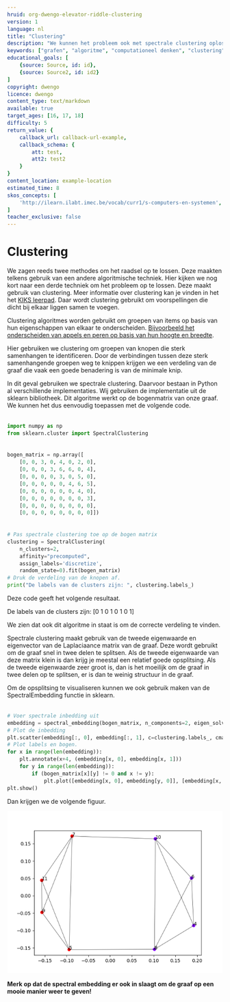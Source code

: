 ```yaml
---
hruid: org-dwengo-elevator-riddle-clustering
version: 1
language: nl
title: "Clustering"
description: "We kunnen het probleem ook met spectrale clustering oplossen."
keywords: ["grafen", "algoritme", "computationeel denken", "clustering", "python", "spectrale clustering"]
educational_goals: [
    {source: Source, id: id}, 
    {source: Source2, id: id2}
]
copyright: dwengo
licence: dwengo
content_type: text/markdown
available: true
target_ages: [16, 17, 18]
difficulty: 5
return_value: {
    callback_url: callback-url-example,
    callback_schema: {
        att: test,
        att2: test2
    }
}
content_location: example-location
estimated_time: 8
skos_concepts: [
    'http://ilearn.ilabt.imec.be/vocab/curr1/s-computers-en-systemen', 
]
teacher_exclusive: false
---
```


# Clustering

We zagen reeds twee methodes om het raadsel op te lossen. Deze maakten telkens gebruik van een andere algoritmische techniek. Hier kijken we nog kort naar een derde techniek om het probleem op te lossen. Deze maakt gebruik van clustering. Meer informatie over clustering kan je vinden in het het [KIKS leerpad](https://dwengo.org/learning-path.html?hruid=kiks3_dl_basis&language=nl&te=true&source_page=%2Fkiks%2F&source_title=%20KIKS#kiks_stomata;nl;3). Daar wordt clustering gebruikt om voorspellingen die dicht bij elkaar liggen samen te voegen. 

Clustering algoritmes worden gebruikt om groepen van items op basis van hun eigenschappen van elkaar te onderscheiden. [Bijvoorbeeld het onderscheiden van appels en peren op basis van hun hoogte en breedte](https://dwengo.org/learning-path.html?hruid=ct6_cases&language=nl&te=true&source_page=%2Fcomputational_thinking%2F&source_title=%20Computationeel%20Denken#ct03_90;nl;3). 

Hier gebruiken we clustering om groepen van knopen die sterk samenhangen te identificeren. Door de verbindingen tussen deze sterk samenhangende groepen weg te knippen krijgen we een verdeling van de graaf die vaak een goede benadering is van de minimale knip.

In dit geval gebruiken we spectrale clustering. Daarvoor bestaan in Python al verschillende implementaties. Wij gebruiken de implementatie uit de sklearn bibliotheek. Dit algoritme werkt op de bogenmatrix van onze graaf. We kunnen het dus eenvoudig toepassen met de volgende code.


```python

import numpy as np
from sklearn.cluster import SpectralClustering


bogen_matrix = np.array([
    [0, 0, 3, 0, 4, 0, 2, 0],
    [0, 0, 0, 3, 6, 6, 0, 4],
    [0, 0, 0, 0, 3, 0, 5, 0],
    [0, 0, 0, 0, 0, 4, 6, 5],
    [0, 0, 0, 0, 0, 0, 4, 0],
    [0, 0, 0, 0, 0, 0, 0, 3],
    [0, 0, 0, 0, 0, 0, 0, 0],
    [0, 0, 0, 0, 0, 0, 0, 0]])


# Pas spectrale clustering toe op de bogen matrix
clustering = SpectralClustering(
    n_clusters=2,
    affinity="precomputed",
    assign_labels='discretize',
    random_state=0).fit(bogen_matrix)
# Druk de verdeling van de knopen af.
print("De labels van de clusters zijn: ", clustering.labels_)

```

Deze code geeft het volgende resultaat.

De labels van de clusters zijn:  [0 1 0 1 0 1 0 1]

We zien dat ook dit algoritme in staat is om de correcte verdeling te vinden. 

Spectrale clustering maakt gebruik van de tweede eigenwaarde en eigenvector van de Laplaciaance matrix van de graaf. Deze wordt gebruikt om de graaf snel in twee delen te splitsen. Als de tweede eigenwaarde van deze matrix klein is dan krijg je meestal een relatief goede opsplitsing. Als de tweede eigenwaarde zeer groot is, dan is het moeilijk om de graaf in twee delen op te splitsen, er is dan te weinig structuur in de graaf. 

Om de opsplitsing te visualiseren kunnen we ook gebruik maken van de SpectralEmbedding functie in sklearn.

```python

# Voer spectrale inbedding uit
embedding = spectral_embedding(bogen_matrix, n_components=2, eigen_solver='arpack')
# Plot de inbedding
plt.scatter(embedding[:, 0], embedding[:, 1], c=clustering.labels_, cmap='rainbow')
# Plot labels en bogen.
for x in range(len(embedding)):
    plt.annotate(x+4, (embedding[x, 0], embedding[x, 1]))
    for y in range(len(embedding)):
        if (bogen_matrix[x][y] != 0 and x != y):
            plt.plot([embedding[x, 0], embedding[y, 0]], [embedding[x, 1], embedding[y, 1]], 'k-', lw=0.5)
plt.show()


```

Dan krijgen we de volgende figuur.

![Resultaat spectrale embedding.](embed/spectral_embedding.png "Resultaat spectrale embedding")

**Merk op dat de spectral embedding er ook in slaagt om de graaf op een mooie manier weer te geven!**